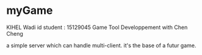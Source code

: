 # myGame

KIHEL Wadi
id student : 15129045
Game Tool Developpement with Chen Cheng


a simple server which can handle multi-client. it's the base of a futur game.
